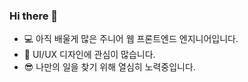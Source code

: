 ### Hi there 👋

- 💻 아직 배울게 많은 주니어 웹 프론트엔드 엔지니어입니다.
- 🎨 UI/UX 디자인에 관심이 많습니다.
- 😎 나만의 일을 찾기 위해 열심히 노력중입니다.
